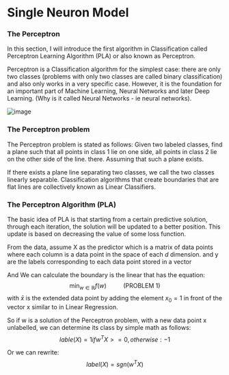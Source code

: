 # Single Neuron Model

### The Perceptron

In this section, I will introduce the first algorithm in Classification called Perceptron Learning Algorithm (PLA) or also known as Perceptron.

Perceptron is a Classification algorithm for the simplest case: there are only two classes (problems with only two classes are called binary classification) and also only works in a very specific case. However, it is the foundation for an important part of Machine Learning, Neural Networks and later Deep Learning. (Why is it called Neural Networks - ie neural networks).

![image](https://www.marekrei.com/blog/wp-content/uploads/2014/01/neuron_cell-1680x1050.jpg)

### The Perceptron problem

The Perceptron problem is stated as follows: Given two labeled classes, find a plane such that all points in class 1 lie on one side, all points in class 2 lie on the other side of the line. there. Assuming that such a plane exists.

If there exists a plane line separating two classes, we call the two classes linearly separable. Classification algorithms that create boundaries that are flat lines are collectively known as Linear Classifiers.

### The Perceptron Algorithm (PLA)

The basic idea of PLA is that starting from a certain predictive solution, through each iteration, the solution will be updated to a better position. This update is based on decreasing the value of some loss function.

From the data, assume X as the predictor which is a matrix of data points where each column is a data point in the space of each *d* dimension. and y are the labels corresponding to each data point stored in a vector

And We can calculate the boundary is the linear that has the equation:
$$
\min_{w\in \mathbb{R}} f(w) \:\:\:\:\:\:\:\:\:\: (\text{PROBLEM 1})
$$
 with $\bar{x}$ is the extended data point by adding the element $x_0 = 1$ in front of the vector x similar to in Linear Regression.

 So if w is a solution of the Perceptron problem, with a new data point x unlabelled, we can determine its class by simple math as follows:
 $$lable(X) = 1 if w^TX >= 0, other wise: -1$$

 Or we can rewrite: 
 $$label(X) = sgn(w^TX)$$